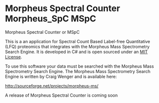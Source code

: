 Morpheus Spectral Counter
Morpheus_SpC
MSpC
============

Morpheus Spectral Counter or MSpC

This is a an application for Spectral Count Based Label-free Quantitative (LFQ) proteomics that integrates with the Morpheus Mass Spectrometry Search Engine. It is developed in C# and is open sourced under an [MIT License](LICENSE.MD).

To use this software your data must be searched with the Morpheus Mass Spectrometry Search Engine.
The Morpheus Mass Spectrometry Search Engine is written by Craig Wenger and is available here:

http://sourceforge.net/projects/morpheus-ms/

A release of Morpheus Spectral Counter is coming soon
